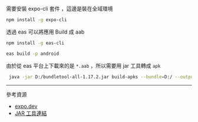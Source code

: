 需要安裝 expo-cli 套件 ，這邊是裝在全域環境

```bash
npm install -g expo-cli
```

透過 eas 可以將應用 Build 成 aab

```bash
npm install -g eas-cli
```

```bash
eas build -p android
```

由於從 eas 平台上下載來的是 `*.aab` ，所以需要用 jar 工具轉成 `apk`

```bash
 java -jar D:/bundletool-all-1.17.2.jar build-apks --bundle=D:/ --output=output.apks --mode=universal
```

---

參考資源

- [expo.dev](https://expo.dev/eas)
- [JAR 工具連結](https://github.com/google/bundletool/releases)
